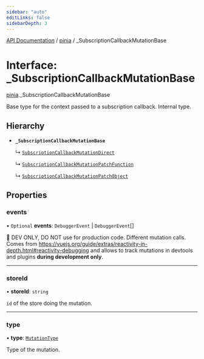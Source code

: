 ```yaml
---
sidebar: "auto"
editLinks: false
sidebarDepth: 3
---
```


[API Documentation](../index.md) / [pinia](../modules/pinia.md) / \_SubscriptionCallbackMutationBase

# Interface: \_SubscriptionCallbackMutationBase

[pinia](../modules/pinia.md)._SubscriptionCallbackMutationBase

Base type for the context passed to a subscription callback. Internal type.

## Hierarchy

- **`_SubscriptionCallbackMutationBase`**

  ↳ [`SubscriptionCallbackMutationDirect`](pinia.SubscriptionCallbackMutationDirect.md)

  ↳ [`SubscriptionCallbackMutationPatchFunction`](pinia.SubscriptionCallbackMutationPatchFunction.md)

  ↳ [`SubscriptionCallbackMutationPatchObject`](pinia.SubscriptionCallbackMutationPatchObject.md)

## Properties

### events

• `Optional` **events**: `DebuggerEvent` \| `DebuggerEvent`[]

🔴 DEV ONLY, DO NOT use for production code. Different mutation calls. Comes from
https://vuejs.org/guide/extras/reactivity-in-depth.html#reactivity-debugging and allows to track mutations in
devtools and plugins **during development only**.

___

### storeId

• **storeId**: `string`

`id` of the store doing the mutation.

___

### type

• **type**: [`MutationType`](../enums/pinia.MutationType.md)

Type of the mutation.
